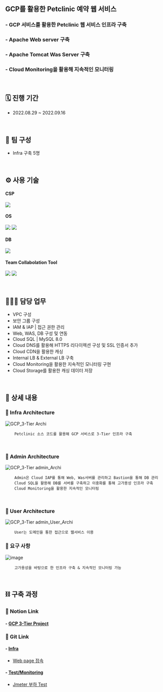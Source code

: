 ## GCP를 활용한 Petclinic 예약 웹 서비스
### - GCP 서비스를 활용한 Petclinic 웹 서비스 인프라 구축
### - Apache Web server 구축
### - Apache Tomcat Was Server 구축
### - Cloud Monitoring을 활용해 지속적인 모니터링

</br>

## 🗓️ 진행 기간
- 2022.08.29 ~ 2022.09.16

</br>

## 👥 팀 구성
- Infra 구축 5명

</br>

## ⚙️ 사용 기술
#### CSP
<img src="https://img.shields.io/badge/Google GCP-4285F4?style=for-the-badge&logo=Google Cloud&logoColor=white"> <!--gcp-->

#### OS
<img src="https://img.shields.io/badge/CentOS 7-262577?style=for-the-badge&logo=CentOS&logoColor=white"> <!--CentOS-->
<img src="https://img.shields.io/badge/Rocky Linux-10B981?style=for-the-badge&logo=Rocky Linux&logoColor=white"> <!--rocky linux-->

#### DB
<img src="https://img.shields.io/badge/mysql 5.7/8.0-4479A1?style=for-the-badge&logo=mysql&logoColor=white">  <!--mysql-->

#### Team Collabolation Tool
<img src="https://img.shields.io/badge/Notion-000000?style=for-the-badge&logo=Notion&logoColor=white"> <!--Notion-->
<img src="https://img.shields.io/badge/Drawio-000000?style=for-the-badge&logo=Drawio&logoColor=white"> <!--Draw.io-->

</br>

## 🙋🏻‍♂️ 담당 업무
- VPC 구성
- 보안 그룹 구성
- IAM & IAP | 접근 권한 관리
- Web, WAS, DB 구성 및 연동
- Cloud SQL | MySQL 8.0
- Cloud DNS를 활용해 HTTPS 리다이렉션 구성 및 SSL 인증서 추가
- Cloud CDN을 활용한 캐싱
- Internal LB & External LB 구축
- Cloud Monitoring을 활용한 지속적인 모니터링 구현
- Cloud Storage를 활용한 캐싱 데이터 저장

</br>

## 📝 상세 내용 
### 📌 Infra Architecture
![GCP_3-Tier Archi](https://user-images.githubusercontent.com/117608997/215586587-744e29e8-8cd3-46c4-92ec-9ece0faee6e3.jpg)
```
    Petclinic 소스 코드를 활용해 GCP 서비스로 3-Tier 인프라 구축
```
</br>

### 📌 Admin Architecture
![GCP_3-Tier admin_Archi](https://user-images.githubusercontent.com/117608997/215586606-45eb6bf8-e740-4ab9-b79b-07f742850f0c.jpg)
```
    Admin은 Cloud IAP를 통해 Web, Was서버를 관리하고 Bastion을 통해 DB 관리
    Cloud SQL을 활용해 DB를 서버를 구축하고 이중화를 통해 고가용성 인프라 구축
    Cloud Monitoring을 활용한 지속적인 모니터링
```
</br>

### 📌 User Architecture
![GCP_3-Tier admin_User_Archi](https://user-images.githubusercontent.com/117608997/215586615-9d756b33-cdee-429f-96b0-f2fe8c9b16cd.jpg)
```
    User는 도메인을 통한 접근으로 웹서비스 이용
```

### 📌 요구 사항
![image](https://user-images.githubusercontent.com/117608997/215590440-a27d9469-42d4-4775-ab53-d5c7f1095402.png)
```
    고가용성을 바탕으로 한 인프라 구축 & 지속적인 모니터링 가능
```

</br>

## ⛓️ 구축 과정
### 🔗 Notion Link
#### - [GCP 3-Tier Project](https://glen-party-257.notion.site/GCP-3-Tier-Project-a565d6c1e8d54283b498d73592043545)

### 🔗 Git Link
#### - [Infra](https://github.com/signaturejinn/GCP_3-Tier_Infra/tree/main/Infra)
- [Web page 접속](https://www.youtube.com/watch?v=65otWWli8Bo)

#### - [Test/Monitoring](https://github.com/signaturejinn/GCP_3-Tier_Infra/blob/main/Test/Monitoring/README.md)
- [Jmeter 부하 Test](https://youtu.be/YRAJHgAo0ZM)

